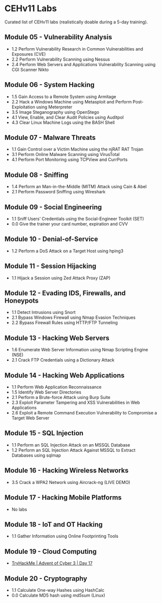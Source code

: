 # CEHv11 Labs 

Curated list of CEHv11 labs (realistically doable during a 5-day training).

## Module 05 - Vulnerability Analysis

* 1.2 Perform Vulnerability Research in Common Vulnerabilities and Exposures (CVE)
* 2.2 Perform Vulnerability Scanning using Nessus
* 2.4 Perform Web Servers and Applications Vulnerability Scanning using CGI Scanner Nikto

## Module 06 - System Hacking

* 1.5 Gain Access to a Remote System using Armitage
* 2.2 Hack a Windows Machine using Metasploit and Perform Post-Exploitation using Meterpreter
* 3.5 Image Steganography using OpenStego
* 4.1 View, Enable, and Clear Audit Policies using Auditpol
* 4.3 Clear Linux Machine Logs using the BASH Shell

## Module 07 - Malware Threats

* 1.1 Gain Control over a Victim Machine using the njRAT RAT Trojan
* 3.1 Perform Online Malware Scanning using VirusTotal
* 4.1 Perform Port Monitoring using TCPView and CurrPorts

## Module 08 - Sniffing

* 1.4 Perform an Man-in-the-Middle (MITM) Attack using Cain & Abel
* 2.1 Perform Password Sniffing using Wireshark

## Module 09 - Social Engineering

* 1.1 Sniff Users’ Credentials using the Social-Engineer Toolkit (SET)
* 0.0 Give the trainer your card number, expiration and CVV

## Module 10 - Denial-of-Service

* 1.2 Perform a DoS Attack on a Target Host using hping3

## Module 11 - Session Hijacking

* 1.1 Hijack a Session using Zed Attack Proxy (ZAP)

## Module 12 - Evading IDS, Firewalls, and Honeypots

* 1.1 Detect Intrusions using Snort
* 2.1 Bypass Windows Firewall using Nmap Evasion Techniques
* 2.2 Bypass Firewall Rules using HTTP/FTP Tunneling

## Module 13 - Hacking Web Servers

* 1.6 Enumerate Web Server Information using Nmap Scripting Engine (NSE)
* 2.1 Crack FTP Credentials using a Dictionary Attack

## Module 14 - Hacking Web Applications

* 1.1 Perform Web Application Reconnaissance
* 1.5 Identify Web Server Directories
* 2.1 Perform a Brute-force Attack using Burp Suite
* 2.3 Exploit Parameter Tampering and XSS Vulnerabilities in Web Applications
* 2.6 Exploit a Remote Command Execution Vulnerability to Compromise a Target Web Server

## Module 15 - SQL Injection

* 1.1 Perform an SQL Injection Attack on an MSSQL Database
* 1.2 Perform an SQL Injection Attack Against MSSQL to Extract Databases using sqlmap

## Module 16 - Hacking Wireless Networks

* 3.5 Crack a WPA2 Network using Aircrack-ng (LIVE DEMO)

## Module 17 - Hacking Mobile Platforms

* No labs

## Module 18 - IoT and OT Hacking

* 1.1 Gather Information using Online Footprinting Tools

## Module 19 - Cloud Computing

* [TryHackMe | Advent of Cyber 3 | Day 17](https://tryhackme.com/room/adventofcyber3)

## Module 20 - Cryptography

* 1.1 Calculate One-way Hashes using HashCalc
* 0.0 Calculate MD5 hash using *md5sum* (Linux)
